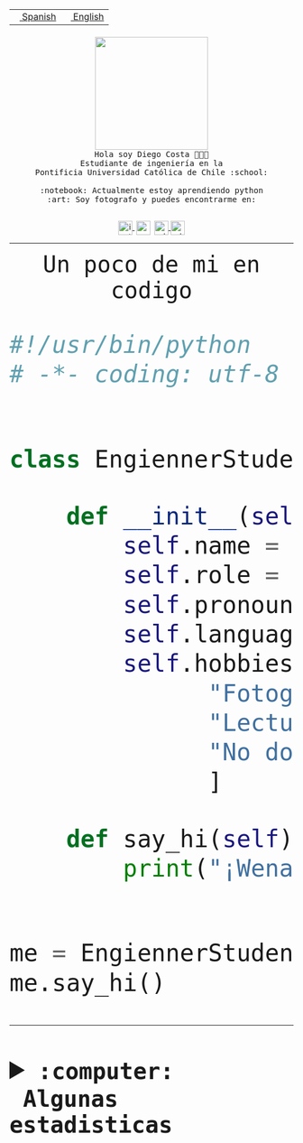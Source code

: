 <table border="0"  align="right">
 <tr><td><a href="README.md"><img src="https://upload.wikimedia.org/wikipedia/commons/thumb/8/89/Bandera_de_Espa%C3%B1a.svg/1200px-Bandera_de_Espa%C3%B1a.svg.png" height="10"> Spanish</a></td>
 <td><a href="README.en.md"><img src="https://upload.wikimedia.org/wikipedia/commons/a/a4/Flag_of_the_United_States.svg" height="10"> English</a></td></tr>
</table><br><br><br>


<p align="center">
  <img src="https://github.com/diegocostares/diegocostares/blob/main/Images/aaa2.gif?raw=true" height="200px" weight="200px">
  <br><samp>
    Hola soy Diego Costa 👨🏻‍💻<br>
    Estudiante de ingeniería en la <br>
    Pontificia Universidad Católica de Chile :school:<br>
  <br>
    :notebook: Actualmente estoy aprendiendo python <br>
    :art: Soy fotografo y puedes encontrarme en: <br>
  <br></samp>
  
</p>

<p align="center">
   <a href="https://instagram.com/diegocosta_no" target="blank">
    <img 
    align="center" src="https://cdn.jsdelivr.net/npm/simple-icons@3.0.1/icons/instagram.svg" alt="instagram" height="25px" width="25px" />
  </a>
  <a style="border: 3px solid; color: white;"href="https://t.me/diegocosta_no" target="blank">
  <img
  align="center" alt="Telegram" width="25px" src="https://icons-for-free.com/iconfiles/png/512/Telegram-1324888767380505522.png" />
</a>
<a href="https://api.whatsapp.com/send?phone=56971897835&text=Hola!" target="blank">
  <img
  align="center" alt="wtsp" width="25px" src="https://img.icons8.com/pastel-glyph/2x/whatsapp--v2.png" />
</a>
<a href="https://www.linkedin.com/in/diego-costa-786249213/" target="blank">
  <img
  align="center" alt="wtsp" width="25px" src="https://img.icons8.com/metro/452/linkedin.png" />
</a>

  </a>
</p>

---


<p align="center"><font size="25"><samp>Un poco de mi en codigo</samp></front></p>


```python
#!/usr/bin/python
# -*- coding: utf-8 -*-


class EngiennerStudent:

    def __init__(self):
        self.name = "Diego Costa"
        self.role = "Estudiante"
        self.pronouns = "he/him"
        self.language_spoken = ["es_CL", "en_US"]
        self.hobbies = [
              "Fotografia",
              "Lectura",
              "No dormir",
              ]

    def say_hi(self):
        print("¡Wena mundo!")


me = EngiennerStudent()
me.say_hi()
```
---
<details>
  <summary><b><samp>:computer: &nbsp;Algunas estadisticas</samp></b></summary>
  <br/></p>

<!--START_SECTION:waka-->
![Code Time](http://img.shields.io/badge/Code%20Time-979%20hrs%2053%20mins-blue)

**Soy nocturno 🦉** 

```text
🌞 Mañana                 19 commits          ░░░░░░░░░░░░░░░░░░░░░░░░░   00.65 % 
🌆 Día                    895 commits         ████████░░░░░░░░░░░░░░░░░   30.50 % 
🌃 Tarde                  1317 commits        ███████████░░░░░░░░░░░░░░   44.89 % 
🌙 Noche                  703 commits         ██████░░░░░░░░░░░░░░░░░░░   23.96 % 
```
📅 **Soy más productivo los Martes** 

```text
Lunes                    445 commits         ████░░░░░░░░░░░░░░░░░░░░░   15.17 % 
Martes                   571 commits         █████░░░░░░░░░░░░░░░░░░░░   19.46 % 
Miércoles                379 commits         ███░░░░░░░░░░░░░░░░░░░░░░   12.92 % 
Jueves                   438 commits         ████░░░░░░░░░░░░░░░░░░░░░   14.93 % 
Viernes                  430 commits         ████░░░░░░░░░░░░░░░░░░░░░   14.66 % 
Sábado                   228 commits         ██░░░░░░░░░░░░░░░░░░░░░░░   07.77 % 
Domingo                  443 commits         ████░░░░░░░░░░░░░░░░░░░░░   15.10 % 
```


📊 **Esta semana me dediqué a** 

```text
🐱‍💻 Proyectos: 
2023-1-S4-Grupo2-Scraper 20 hrs 56 mins      ██████████████░░░░░░░░░░░   56.06 % 
Index-capstone           4 hrs 9 mins        ███░░░░░░░░░░░░░░░░░░░░░░   11.15 % 
Tarea2                   3 hrs 40 mins       ██░░░░░░░░░░░░░░░░░░░░░░░   09.82 % 
server respaldlo         3 hrs 37 mins       ██░░░░░░░░░░░░░░░░░░░░░░░   09.72 % 
2023-1-S4-Grupo2-Backend 1 hr 47 mins        █░░░░░░░░░░░░░░░░░░░░░░░░   04.79 % 
```


 Last Updated on 28/05/2023 02:45:25 UTC
<!--END_SECTION:waka-->
  
  

<p align="center"> <img src="https://github-readme-stats.vercel.app/api?username=diegocostares&show_icons=true&theme=ayu-mirage" alt="abhisheknaiidu" /></p>
 
</details>

